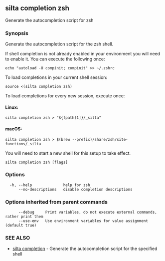 ## silta completion zsh

Generate the autocompletion script for zsh

### Synopsis

Generate the autocompletion script for the zsh shell.

If shell completion is not already enabled in your environment you will need
to enable it.  You can execute the following once:

	echo "autoload -U compinit; compinit" >> ~/.zshrc

To load completions in your current shell session:

	source <(silta completion zsh)

To load completions for every new session, execute once:

#### Linux:

	silta completion zsh > "${fpath[1]}/_silta"

#### macOS:

	silta completion zsh > $(brew --prefix)/share/zsh/site-functions/_silta

You will need to start a new shell for this setup to take effect.


```
silta completion zsh [flags]
```

### Options

```
  -h, --help              help for zsh
      --no-descriptions   disable completion descriptions
```

### Options inherited from parent commands

```
      --debug     Print variables, do not execute external commands, rather print them
      --use-env   Use environment variables for value assignment (default true)
```

### SEE ALSO

* [silta completion](silta_completion.md)	 - Generate the autocompletion script for the specified shell

